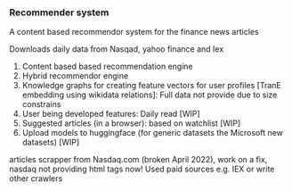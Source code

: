 ### Recommender system

A content based recommendor system for the finance news articles 

Downloads daily data from Nasqad, yahoo finance and Iex

1. Content based based recommendation engine
2. Hybrid recommendor engine
3. Knowledge graphs for creating feature vectors for user profiles [TranE embedding using wikidata relations]: Full data not provide due to size constrains
4. User being developed features: Daily read [WIP]
5. Suggested articles (in a browser): based on watchlist [WIP]
6. Upload models to huggingface (for generic datasets the Microsoft new datasets) [WIP]

articles scrapper from Nasdaq.com (broken April 2022), work on a fix, nasdaq not providing html tags now! Used paid sources e.g. IEX or write other crawlers






